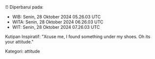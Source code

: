 ⏰ Diperbarui pada:
- WIB: Senin, 28 Oktober 2024 05.26.03 UTC
- WITA: Senin, 28 Oktober 2024 06.26.03 UTC
- WIT: Senin, 28 Oktober 2024 07.26.03 UTC

Kutipan Inspiratif:
"Xcuse me, I found something under my shoes. Oh its your attitude."


Kategori: attitude


